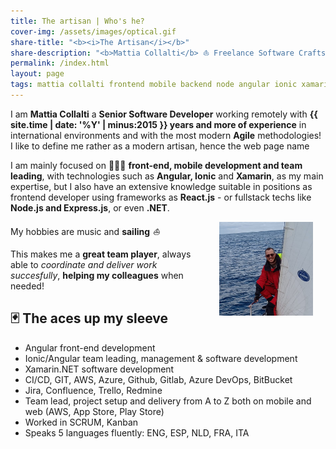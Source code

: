 ```yaml
---
title: The artisan | Who's he?
cover-img: /assets/images/optical.gif
share-title: "<b><i>The Artisan</i></b>"
share-description: "<b>Mattia Collalti</b> ⛵️ Freelance Software Craftsman, Passionated Sailor"
permalink: /index.html
layout: page
tags: mattia collalti frontend mobile backend node angular ionic xamarin software developer
---
```

I am **Mattia Collalti** a **Senior Software Developer** working remotely with **{{ site.time | date: '%Y' | minus:2015 }} years and more of experience** in international environments and with the most modern **Agile** methodologies!
I like to define me rather as a modern artisan, hence the web page name

I am mainly focused on 🧑🏻‍💻 **front-end, mobile development and team leading**, with technologies such as **Angular, Ionic** and **Xamarin**, as
my main expertise, but I also have an extensive knowledge suitable in positions as frontend developer using frameworks as **React.js** - or fullstack techs like **Node.js and Express.js**, or even **.NET**.

My hobbies are music and **sailing** _⛵️_ <img align="right" class="sailing-img" style="margin: 0 20px" height="150" src="/assets/images/prodiere.jpeg">

This makes me a **great team player**, always able to _coordinate and deliver work succesfully_, **helping my colleagues** when needed!

## <span class="drop-shadow">🃏 The aces up my sleeve</span>

* Angular front-end development
* Ionic/Angular team leading, management & software development
* Xamarin.NET software development
* CI/CD, GIT, AWS, Azure, Github, Gitlab, Azure DevOps, BitBucket
* Jira, Confluence, Trello, Redmine
* Team lead, project setup and delivery from A to Z both on mobile and web (AWS, App Store, Play Store)
* Worked in SCRUM, Kanban
* Speaks 5 languages fluently: ENG, ESP, NLD, FRA, ITA
